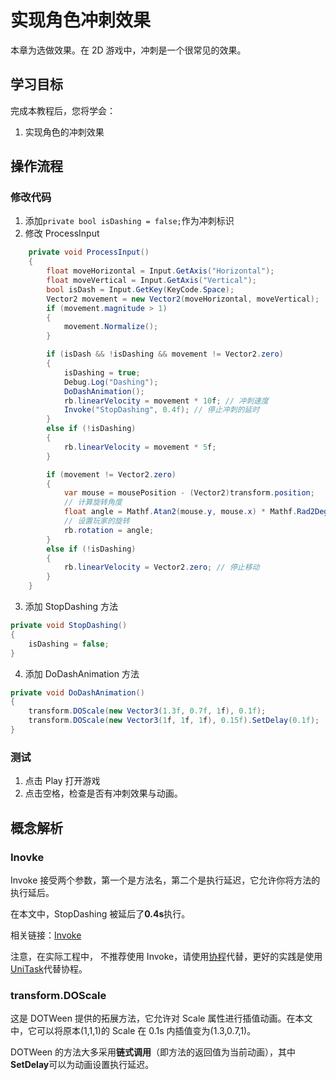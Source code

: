 # 实现角色冲刺效果

本章为选做效果。在 2D 游戏中，冲刺是一个很常见的效果。

## 学习目标

完成本教程后，您将学会：

1. 实现角色的冲刺效果

## 操作流程

### 修改代码

1. 添加`private bool isDashing = false;`作为冲刺标识
2. 修改 ProcessInput

```csharp
    private void ProcessInput()
    {
        float moveHorizontal = Input.GetAxis("Horizontal");
        float moveVertical = Input.GetAxis("Vertical");
        bool isDash = Input.GetKey(KeyCode.Space);
        Vector2 movement = new Vector2(moveHorizontal, moveVertical);
        if (movement.magnitude > 1)
        {
            movement.Normalize();
        }

        if (isDash && !isDashing && movement != Vector2.zero)
        {
            isDashing = true;
            Debug.Log("Dashing");
            DoDashAnimation();
            rb.linearVelocity = movement * 10f; // 冲刺速度
            Invoke("StopDashing", 0.4f); // 停止冲刺的延时
        }
        else if (!isDashing)
        {
            rb.linearVelocity = movement * 5f;
        }

        if (movement != Vector2.zero)
        {
            var mouse = mousePosition - (Vector2)transform.position;
            // 计算旋转角度
            float angle = Mathf.Atan2(mouse.y, mouse.x) * Mathf.Rad2Deg;
            // 设置玩家的旋转
            rb.rotation = angle;
        }
        else if (!isDashing)
        {
            rb.linearVelocity = Vector2.zero; // 停止移动
        }
    }
```

3. 添加 StopDashing 方法

```csharp
private void StopDashing()
{
    isDashing = false;
}
```

4. 添加 DoDashAnimation 方法

```csharp
private void DoDashAnimation()
{
    transform.DOScale(new Vector3(1.3f, 0.7f, 1f), 0.1f);
    transform.DOScale(new Vector3(1f, 1f, 1f), 0.15f).SetDelay(0.1f);
}
```

### 测试

1. 点击 Play 打开游戏
2. 点击空格，检查是否有冲刺效果与动画。

## 概念解析

### Inovke

Invoke 接受两个参数，第一个是方法名，第二个是执行延迟，它允许你将方法的执行延后。

在本文中，StopDashing 被延后了**0.4s**执行。

相关链接：[Invoke](https://docs.unity.cn/cn/2019.4/ScriptReference/MonoBehaviour.Invoke.html)

注意，在实际工程中， 不推荐使用 Invoke，请使用[协程](https://docs.unity.cn/cn/2019.4/Manual/BestPracticeUnderstandingPerformanceInUnity3.html)代替，更好的实践是使用[UniTask](https://github.com/Cysharp/UniTask)代替协程。

### transform.DOScale

这是 DOTWeen 提供的拓展方法，它允许对 Scale 属性进行插值动画。在本文中，它可以将原本(1,1,1)的 Scale 在 0.1s 内插值变为(1.3,0.7,1)。

DOTWeen 的方法大多采用**链式调用**（即方法的返回值为当前动画），其中**SetDelay**可以为动画设置执行延迟。
